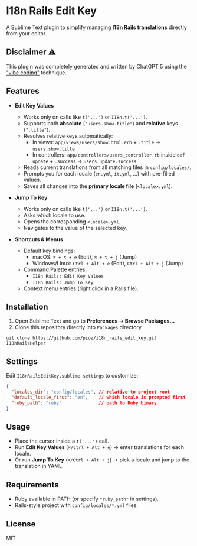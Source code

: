 # I18n Rails Edit Key

A Sublime Text plugin to simplify managing **I18n Rails translations** directly from your editor.

## Disclaimer ⚠️

This plugin was completely generated and written by ChatGPT 5 using the ["vibe coding"](https://en.wikipedia.org/wiki/Vibe_coding) technique.

## Features

- **Edit Key Values**
  - Works only on calls like `t('...')` or `I18n.t('...')`.
  - Supports both **absolute** (`"users.show.title"`) and **relative** keys (`".title"`).
  - Resolves relative keys automatically:
    - In views: `app/views/users/show.html.erb` + `.title` → `users.show.title`
    - In controllers: `app/controllers/users_controller.rb` inside `def update` + `.success` → `users.update.success`
  - Reads current translations from all matching files in `config/locales/`.
  - Prompts you for each locale (`en.yml`, `it.yml`, …) with pre-filled values.
  - Saves all changes into the **primary locale file** (`<locale>.yml`).

- **Jump To Key**
  - Works only on calls like `t('...')` or `I18n.t('...')`.
  - Asks which locale to use.
  - Opens the corresponding `<locale>.yml`.
  - Navigates to the value of the selected key.

- **Shortcuts & Menus**
  - Default key bindings:
    - macOS: `⌘ + ⌥ + e` (Edit), `⌘ + ⌥ + j` (Jump)
    - Windows/Linux: `Ctrl + Alt + e` (Edit), `Ctrl + Alt + j` (Jump)
  - Command Palette entries:
    - `I18n Rails: Edit Key Values`
    - `I18n Rails: Jump To Key`
  - Context menu entries (right click in a Rails file).

## Installation

1. Open Sublime Text and go to **Preferences → Browse Packages…**
2. Clone this repository directly into `Packages` directory
```
git clone https://github.com/pioz/i18n_rails_edit_key.git I18nRailsHelper

````

## Settings

Edit `I18nRailsEditKey.sublime-settings` to customize:

```json
{
  "locales_dir": "config/locales", // relative to project root
  "default_locale_first": "en",    // which locale is prompted first
  "ruby_path": "ruby"              // path to Ruby binary
}
````

## Usage

* Place the cursor inside a `t('...')` call.
* Run **Edit Key Values** (`⌘/Ctrl + Alt + e`) → enter translations for each locale.
* Or run **Jump To Key** (`⌘/Ctrl + Alt + j`) → pick a locale and jump to the translation in YAML.

## Requirements

* Ruby available in PATH (or specify `"ruby_path"` in settings).
* Rails-style project with `config/locales/*.yml` files.

## License

MIT
